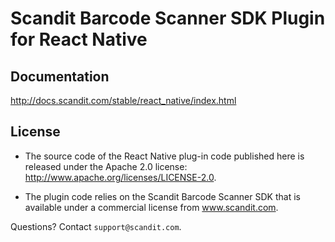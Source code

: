# Scandit Barcode Scanner SDK Plugin for React Native

Documentation
-------
http://docs.scandit.com/stable/react_native/index.html

License
-------
* The source code of the React Native plug-in code published here is released under the Apache 2.0 license: http://www.apache.org/licenses/LICENSE-2.0.

* The plugin code relies on the Scandit Barcode Scanner SDK that is available under a commercial license from www.scandit.com.



Questions? Contact `support@scandit.com`.
